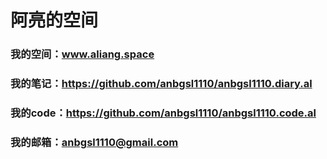 # 阿亮的空间
### 我的空间：www.aliang.space
### 我的笔记：https://github.com/anbgsl1110/anbgsl1110.diary.al
### 我的code：https://github.com/anbgsl1110/anbgsl1110.code.al
### 我的邮箱：anbgsl1110@gmail.com
